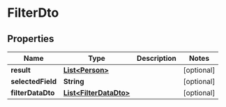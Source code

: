 

# FilterDto

## Properties

Name | Type | Description | Notes
------------ | ------------- | ------------- | -------------
**result** | [**List&lt;Person&gt;**](Person.md) |  |  [optional]
**selectedField** | **String** |  |  [optional]
**filterDataDto** | [**List&lt;FilterDataDto&gt;**](FilterDataDto.md) |  |  [optional]



